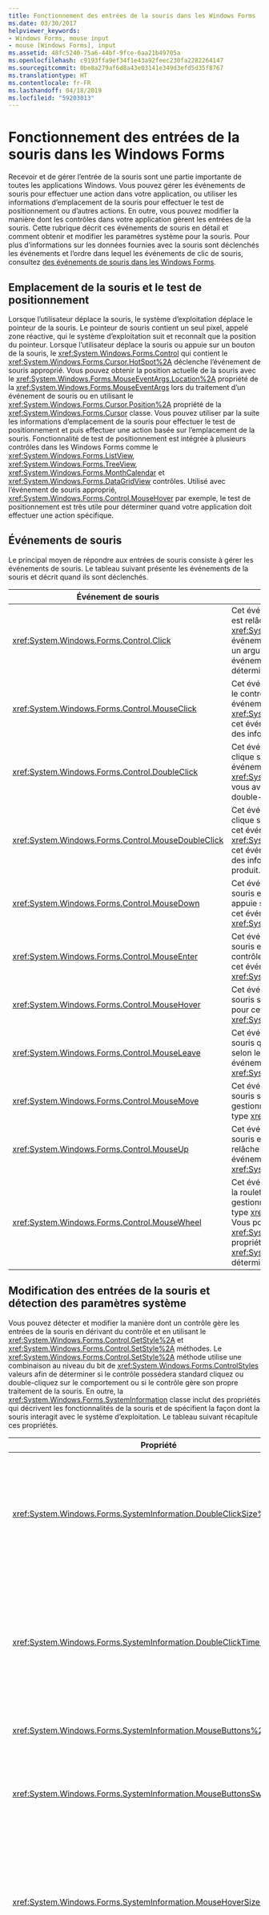 ```yaml
---
title: Fonctionnement des entrées de la souris dans les Windows Forms
ms.date: 03/30/2017
helpviewer_keywords:
- Windows Forms, mouse input
- mouse [Windows Forms], input
ms.assetid: 48fc5240-75a6-44bf-9fce-6aa21b49705a
ms.openlocfilehash: c9193ffa9ef34f1e43a92feec230fa2282264147
ms.sourcegitcommit: 0be8a279af6d8a43e03141e349d3efd5d35f8767
ms.translationtype: HT
ms.contentlocale: fr-FR
ms.lasthandoff: 04/18/2019
ms.locfileid: "59203013"
---
```

# <a name="how-mouse-input-works-in-windows-forms"></a>Fonctionnement des entrées de la souris dans les Windows Forms
Recevoir et de gérer l’entrée de la souris sont une partie importante de toutes les applications Windows. Vous pouvez gérer les événements de souris pour effectuer une action dans votre application, ou utiliser les informations d’emplacement de la souris pour effectuer le test de positionnement ou d’autres actions. En outre, vous pouvez modifier la manière dont les contrôles dans votre application gèrent les entrées de la souris. Cette rubrique décrit ces événements de souris en détail et comment obtenir et modifier les paramètres système pour la souris. Pour plus d’informations sur les données fournies avec la souris sont déclenchés les événements et l’ordre dans lequel les événements de clic de souris, consultez [des événements de souris dans les Windows Forms](mouse-events-in-windows-forms.md).  
  
## <a name="mouse-location-and-hit-testing"></a>Emplacement de la souris et le test de positionnement  
 Lorsque l’utilisateur déplace la souris, le système d’exploitation déplace le pointeur de la souris. Le pointeur de souris contient un seul pixel, appelé zone réactive, qui le système d’exploitation suit et reconnaît que la position du pointeur. Lorsque l’utilisateur déplace la souris ou appuie sur un bouton de la souris, le <xref:System.Windows.Forms.Control> qui contient le <xref:System.Windows.Forms.Cursor.HotSpot%2A> déclenche l’événement de souris approprié. Vous pouvez obtenir la position actuelle de la souris avec le <xref:System.Windows.Forms.MouseEventArgs.Location%2A> propriété de la <xref:System.Windows.Forms.MouseEventArgs> lors du traitement d’un événement de souris ou en utilisant le <xref:System.Windows.Forms.Cursor.Position%2A> propriété de la <xref:System.Windows.Forms.Cursor> classe. Vous pouvez utiliser par la suite les informations d’emplacement de la souris pour effectuer le test de positionnement et puis effectuer une action basée sur l’emplacement de la souris. Fonctionnalité de test de positionnement est intégrée à plusieurs contrôles dans les Windows Forms comme le <xref:System.Windows.Forms.ListView>, <xref:System.Windows.Forms.TreeView>, <xref:System.Windows.Forms.MonthCalendar> et <xref:System.Windows.Forms.DataGridView> contrôles. Utilisé avec l’événement de souris approprié, <xref:System.Windows.Forms.Control.MouseHover> par exemple, le test de positionnement est très utile pour déterminer quand votre application doit effectuer une action spécifique.  
  
## <a name="mouse-events"></a>Événements de souris  
 Le principal moyen de répondre aux entrées de souris consiste à gérer les événements de souris. Le tableau suivant présente les événements de la souris et décrit quand ils sont déclenchés.  
  
|Événement de souris|Description|  
|-----------------|-----------------|  
|<xref:System.Windows.Forms.Control.Click>|Cet événement se produit lorsque le bouton de la souris est relâché, généralement avant le <xref:System.Windows.Forms.Control.MouseUp> événement. Le gestionnaire pour cet événement reçoit un argument de type <xref:System.EventArgs>. Gérez cet événement lorsque vous avez besoin uniquement déterminer quand un clic se produit.|  
|<xref:System.Windows.Forms.Control.MouseClick>|Cet événement se produit lorsque l’utilisateur clique sur le contrôle avec la souris. Le gestionnaire pour cet événement reçoit un argument de type <xref:System.Windows.Forms.MouseEventArgs>. Gérez cet événement lorsque vous avez besoin pour obtenir des informations sur la souris lorsqu’un clic se produit.|  
|<xref:System.Windows.Forms.Control.DoubleClick>|Cet événement se produit lorsque l’utilisateur double-clique sur le contrôle. Le gestionnaire pour cet événement reçoit un argument de type <xref:System.EventArgs>. Gérez cet événement lorsque vous avez besoin uniquement déterminer quand un double-clic se produit.|  
|<xref:System.Windows.Forms.Control.MouseDoubleClick>|Cet événement se produit lorsque l’utilisateur double-clique sur le contrôle avec la souris. Le gestionnaire pour cet événement reçoit un argument de type <xref:System.Windows.Forms.MouseEventArgs>. Gérez cet événement lorsque vous avez besoin pour obtenir des informations sur la souris lorsqu’un double-clic se produit.|  
|<xref:System.Windows.Forms.Control.MouseDown>|Cet événement se produit lorsque le pointeur de la souris est positionnée sur le contrôle et l’utilisateur appuie sur un bouton de la souris. Le gestionnaire pour cet événement reçoit un argument de type <xref:System.Windows.Forms.MouseEventArgs>.|  
|<xref:System.Windows.Forms.Control.MouseEnter>|Cet événement se produit lorsque le pointeur de la souris entre dans la bordure ou la zone cliente du contrôle, selon le type de contrôle. Le gestionnaire pour cet événement reçoit un argument de type <xref:System.EventArgs>.|  
|<xref:System.Windows.Forms.Control.MouseHover>|Cet événement se produit lorsque le pointeur de la souris s’arrête et reste sur le contrôle. Le gestionnaire pour cet événement reçoit un argument de type <xref:System.EventArgs>.|  
|<xref:System.Windows.Forms.Control.MouseLeave>|Cet événement se produit lorsque le pointeur de la souris quitte la bordure ou la zone cliente du contrôle, selon le type du contrôle. Le gestionnaire pour cet événement reçoit un argument de type <xref:System.EventArgs>.|  
|<xref:System.Windows.Forms.Control.MouseMove>|Cet événement se produit lorsque le pointeur de la souris se déplace alors qu’il est sur un contrôle. Le gestionnaire pour cet événement reçoit un argument de type <xref:System.Windows.Forms.MouseEventArgs>.|  
|<xref:System.Windows.Forms.Control.MouseUp>|Cet événement se produit lorsque le pointeur de la souris est positionnée sur le contrôle et l’utilisateur relâche un bouton de la souris. Le gestionnaire pour cet événement reçoit un argument de type <xref:System.Windows.Forms.MouseEventArgs>.|  
|<xref:System.Windows.Forms.Control.MouseWheel>|Cet événement se produit lorsque l’utilisateur fait tourner la roulette de la souris alors que le contrôle a le focus. Le gestionnaire pour cet événement reçoit un argument de type <xref:System.Windows.Forms.MouseEventArgs>. Vous pouvez utiliser la <xref:System.Windows.Forms.MouseEventArgs.Delta%2A> propriété du <xref:System.Windows.Forms.MouseEventArgs> pour déterminer la distance de défilement de la souris.|  
  
## <a name="changing-mouse-input-and-detecting-system-settings"></a>Modification des entrées de la souris et détection des paramètres système  
 Vous pouvez détecter et modifier la manière dont un contrôle gère les entrées de la souris en dérivant du contrôle et en utilisant le <xref:System.Windows.Forms.Control.GetStyle%2A> et <xref:System.Windows.Forms.Control.SetStyle%2A> méthodes. Le <xref:System.Windows.Forms.Control.SetStyle%2A> méthode utilise une combinaison au niveau du bit de <xref:System.Windows.Forms.ControlStyles> valeurs afin de déterminer si le contrôle possédera standard cliquez ou double-cliquez sur le comportement ou si le contrôle gère son propre traitement de la souris. En outre, la <xref:System.Windows.Forms.SystemInformation> classe inclut des propriétés qui décrivent les fonctionnalités de la souris et de spécifient la façon dont la souris interagit avec le système d’exploitation. Le tableau suivant récapitule ces propriétés.  
  
|Propriété|Description|  
|--------------|-----------------|  
|<xref:System.Windows.Forms.SystemInformation.DoubleClickSize%2A>|Obtient les dimensions en pixels, de la zone dans laquelle l’utilisateur doit cliquer deux fois pour le système d’exploitation considère les deux clics comme un double-clic.|  
|<xref:System.Windows.Forms.SystemInformation.DoubleClickTime%2A>|Obtient le nombre maximal de millisecondes qui peuvent s’écouler entre un premier clic et un deuxième clic pour que le système d’exploitation considère l’action de souris un double-clic.|  
|<xref:System.Windows.Forms.SystemInformation.MouseButtons%2A>|Obtient le nombre de boutons de la souris.|  
|<xref:System.Windows.Forms.SystemInformation.MouseButtonsSwapped%2A>|Obtient une valeur qui indique si les fonctions des boutons gauche et droit de la souris ont été permutées.|  
|<xref:System.Windows.Forms.SystemInformation.MouseHoverSize%2A>|Obtient les dimensions en pixels du rectangle dans lequel le pointeur de la souris doit rester pendant le délai de pointage de la souris avant qu'un message de pointage soit généré.|  
|<xref:System.Windows.Forms.SystemInformation.MouseHoverTime%2A>|Obtient le temps en millisecondes pendant lequel le pointeur doit rester dans le rectangle sélectionné automatiquement par pointage avec la souris avant qu'un message de pointage soit généré.|  
|<xref:System.Windows.Forms.SystemInformation.MousePresent%2A>|Obtient une valeur indiquant si une souris est installée.|  
|<xref:System.Windows.Forms.SystemInformation.MouseSpeed%2A>|Obtient une valeur qui indique la vitesse actuelle de la souris, de 1 à 20.|  
|<xref:System.Windows.Forms.SystemInformation.MouseWheelPresent%2A>|Obtient une valeur indiquant si une souris avec roulette est installée.|  
|<xref:System.Windows.Forms.SystemInformation.MouseWheelScrollDelta%2A>|Obtient la quantité de la valeur delta de l’incrément d’une rotation de roulette de la souris.|  
|<xref:System.Windows.Forms.SystemInformation.MouseWheelScrollLines%2A>|Obtient le nombre de lignes à faire défiler lors de la rotation de la roulette de la souris.|  
  
## <a name="see-also"></a>Voir aussi

- [Entrée de la souris dans une application Windows Forms](mouse-input-in-a-windows-forms-application.md)
- [Capture de la souris dans les Windows Forms](mouse-capture-in-windows-forms.md)
- [Pointeurs de souris dans les Windows Forms](mouse-pointers-in-windows-forms.md)
